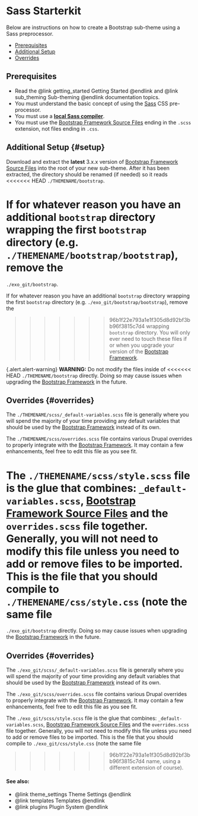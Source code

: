<!-- @file Instructions for subtheming using the Sass Starterkit. -->
<!-- @defgroup sub_theming_sass -->
<!-- @ingroup sub_theming -->
# Sass Starterkit

Below are instructions on how to create a Bootstrap sub-theme using a Sass
preprocessor.

- [Prerequisites](#prerequisites)
- [Additional Setup](#setup)
- [Overrides](#overrides)

## Prerequisites
- Read the @link getting_started Getting Started @endlink and
  @link sub_theming Sub-theming @endlink documentation topics.
- You must understand the basic concept of using the [Sass] CSS pre-processor.
- You must use a **[local Sass compiler](https://www.google.com/search?q=sass+compiler)**.
- You must use the [Bootstrap Framework Source Files] ending in the `.scss`
  extension, not files ending in `.css`.

## Additional Setup {#setup}
Download and extract the **latest** 3.x.x version of
[Bootstrap Framework Source Files] into the root of your new sub-theme. After
it has been extracted, the directory should be renamed (if needed) so it reads
<<<<<<< HEAD
`./THEMENAME/bootstrap`.

If for whatever reason you have an additional `bootstrap` directory wrapping the
first `bootstrap` directory (e.g. `./THEMENAME/bootstrap/bootstrap`), remove the
=======
`./exo_git/bootstrap`.

If for whatever reason you have an additional `bootstrap` directory wrapping the
first `bootstrap` directory (e.g. `./exo_git/bootstrap/bootstrap`), remove the
>>>>>>> 96b1f22e793a1e1f305d8d92bf3bb96f3815c7d4
wrapping `bootstrap` directory. You will only ever need to touch these files if
or when you upgrade your version of the [Bootstrap Framework].

{.alert.alert-warning} **WARNING:** Do not modify the files inside of
<<<<<<< HEAD
`./THEMENAME/bootstrap` directly. Doing so may cause issues when upgrading the
[Bootstrap Framework] in the future.

## Overrides {#overrides}
The `./THEMENAME/scss/_default-variables.scss` file is generally where you will
spend the majority of your time providing any default variables that should be
used by the [Bootstrap Framework] instead of its own.

The `./THEMENAME/scss/overrides.scss` file contains various Drupal overrides to
properly integrate with the [Bootstrap Framework]. It may contain a few
enhancements, feel free to edit this file as you see fit.

The `./THEMENAME/scss/style.scss` file is the glue that combines:
`_default-variables.scss`, [Bootstrap Framework Source Files] and the 
`overrides.scss` file together. Generally, you will not need to modify this
file unless you need to add or remove files to be imported. This is the file
that you should compile to `./THEMENAME/css/style.css` (note the same file
=======
`./exo_git/bootstrap` directly. Doing so may cause issues when upgrading the
[Bootstrap Framework] in the future.

## Overrides {#overrides}
The `./exo_git/scss/_default-variables.scss` file is generally where you will
spend the majority of your time providing any default variables that should be
used by the [Bootstrap Framework] instead of its own.

The `./exo_git/scss/overrides.scss` file contains various Drupal overrides to
properly integrate with the [Bootstrap Framework]. It may contain a few
enhancements, feel free to edit this file as you see fit.

The `./exo_git/scss/style.scss` file is the glue that combines:
`_default-variables.scss`, [Bootstrap Framework Source Files] and the 
`overrides.scss` file together. Generally, you will not need to modify this
file unless you need to add or remove files to be imported. This is the file
that you should compile to `./exo_git/css/style.css` (note the same file
>>>>>>> 96b1f22e793a1e1f305d8d92bf3bb96f3815c7d4
name, using a different extension of course).

#### See also:
- @link theme_settings Theme Settings @endlink
- @link templates Templates @endlink
- @link plugins Plugin System @endlink

[Bootstrap Framework]: https://getbootstrap.com/docs/3.3/
[Bootstrap Framework Source Files]: https://github.com/twbs/bootstrap-sass
[Sass]: http://sass-lang.com
